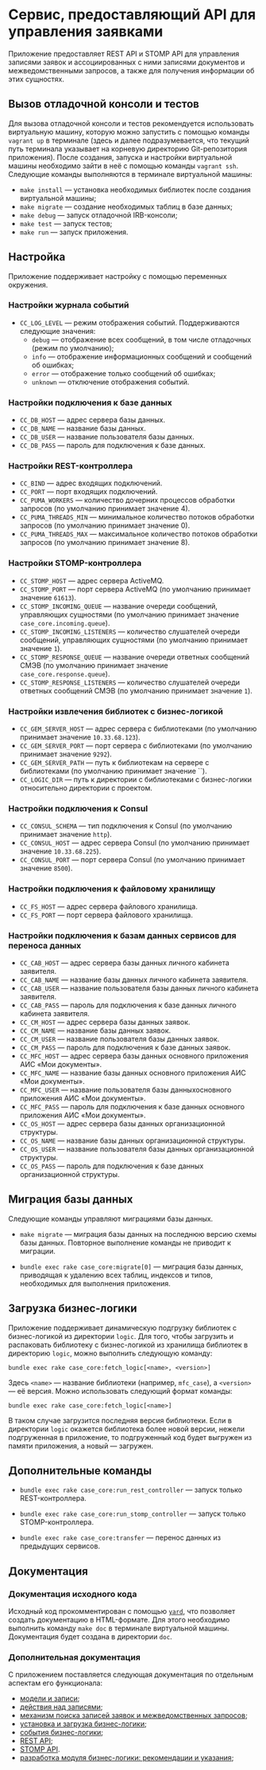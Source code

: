 # Сервис, предоставляющий API для управления заявками

Приложение предоставляет REST API и STOMP API для управления записями заявок и
ассоциированных с ними записями документов и межведомственными запросов, а
также для получения информации об этих сущностях.

## Вызов отладочной консоли и тестов

Для вызова отладочной консоли и тестов рекомендуется использовать виртуальную
машину, которую можно запустить с помощью команды `vagrant up` в терминале
(здесь и далее подразумевается, что текущий путь терминала указывает на
корневую директорию Git-репозитория приложения). После создания, запуска и
настройки виртуальной машины необходимо зайти в неё с помощью команды
`vagrant ssh`. Следующие команды выполняются в терминале виртуальной машины:

*   `make install` — установка необходимых библиотек после создания виртуальной
    машины;
*   `make migrate` — создание необходимых таблиц в базе данных;
*   `make debug` — запуск отладочной IRB-консоли;
*   `make test` — запуск тестов;
*   `make run` — запуск приложения.

## Настройка

Приложение поддерживает настройку с помощью переменных окружения.

### Настройки журнала событий

*   `CC_LOG_LEVEL` — режим отображения событий. Поддерживаются следующие
    значения:
    -   `debug` — отображение всех сообщений, в том числе отладочных (режим по
        умолчанию);
    -   `info` — отображение информационных сообщений и сообщений об ошибках;
    -   `error` — отображение только сообщений об ошибках;
    -   `unknown` — отключение отображения событий.

### Настройки подключения к базе данных

*   `CC_DB_HOST` — адрес сервера базы данных.
*   `CC_DB_NAME` — название базы данных.
*   `CC_DB_USER` — название пользователя базы данных.
*   `CC_DB_PASS` — пароль для подключения к базе данных.

### Настройки REST-контроллера

*   `CC_BIND` — адрес входящих подключений.
*   `CC_PORT` — порт входящих подключений.
*   `CC_PUMA_WORKERS` — количество дочерних процессов обработки запросов (по
    умолчанию принимает значение 4).
*   `CC_PUMA_THREADS_MIN` — минимальное количество потоков обработки запросов
    (по умолчанию принимает значение 0).
*   `CC_PUMA_THREADS_MAX` — максимальное количество потоков обработки запросов
    (по умолчанию принимает значение 8).

### Настройки STOMP-контроллера

*   `CC_STOMP_HOST` — адрес сервера ActiveMQ.
*   `CC_STOMP_PORT` — порт сервера ActiveMQ (по умолчанию принимает значение
    `61613`).
*   `CC_STOMP_INCOMING_QUEUE` — название очереди сообщений, управляющих
    сущностями (по умолчанию принимает значение `case_core.incoming.queue`).
*   `CC_STOMP_INCOMING_LISTENERS` — количество слушателей очереди сообщений,
    управляющих сущностями (по умолчанию принимает значение `1`).
*   `CC_STOMP_RESPONSE_QUEUE` — название очереди ответных сообщений СМЭВ (по
    умолчанию принимает значение `case_core.response.queue`).
*   `CC_STOMP_RESPONSE_LISTENERS` — количество слушателей очереди ответных
    сообщений СМЭВ (по умолчанию принимает значение `1`).

### Настройки извлечения библиотек с бизнес-логикой

*   `CC_GEM_SERVER_HOST` — адрес сервера с библиотеками (по умолчанию принимает
    значение `10.33.68.123`).
*   `CC_GEM_SERVER_PORT` — порт сервера с библиотеками (по умолчанию принимает
    значение `9292`).
*   `CC_GEM_SERVER_PATH` — путь к библиотекам на сервере с библиотеками (по
    умолчанию принимает значение ``).
*   `CC_LOGIC_DIR` — путь к директории с библиотеками с бизнес-логики
    относительно директории с проектом.

### Настройки подключения к Consul

*   `CC_CONSUL_SCHEMA` — тип подключения к Consul (по умолчанию принимает
    значение `http`).
*   `CC_CONSUL_HOST` — адрес сервера Consul (по умолчанию принимает значение
    `10.33.68.225`).
*   `CC_CONSUL_PORT` — порт сервера Consul (по умолчанию принимает значение
    `8500`).

### Настройки подключения к файловому хранилищу

*   `CC_FS_HOST` — адрес сервера файлового хранилища.
*   `CC_FS_PORT` — порт сервера файлового хранилища.

### Настройки подключения к базам данных сервисов для переноса данных

*   `CC_CAB_HOST` — адрес сервера базы данных личного кабинета заявителя.
*   `CC_CAB_NAME` — название базы данных личного кабинета заявителя.
*   `CC_CAB_USER` — название пользователя базы данных личного кабинета
    заявителя.
*   `CC_CAB_PASS` — пароль для подключения к базе данных личного кабинета
    заявителя.
*   `CC_CM_HOST` — адрес сервера базы данных заявок.
*   `CC_CM_NAME` — название базы данных заявок.
*   `CC_CM_USER` — название пользователя базы данных заявок.
*   `CC_CM_PASS` — пароль для подключения к базе данных заявок.
*   `CC_MFC_HOST` — адрес сервера базы данных основного приложения АИС «Мои
    документы».
*   `CC_MFC_NAME` — название базы данных основного приложения АИС «Мои
    документы».
*   `CC_MFC_USER` — название пользователя базы данныхосновного приложения АИС
    «Мои документы».
*   `CC_MFC_PASS` — пароль для подключения к базе данных основного приложения
    АИС «Мои документы».
*   `CC_OS_HOST` — адрес сервера базы данных организационной структуры.
*   `CC_OS_NAME` — название базы данных организационной структуры.
*   `CC_OS_USER` — название пользователя базы данных организационной структуры.
*   `CC_OS_PASS` — пароль для подключения к базе данных организационной
    структуры.

## Миграция базы данных

Следующие команды управляют миграциями базы данных.

*   `make migrate` — миграция базы данных на последнюю версию схемы базы
    данных. Повторное выполнение команды не приводит к миграции.

*   `bundle exec rake case_core:migrate[0]` — миграция базы данных, приводящая
    к удалению всех таблиц, индексов и типов, необходимых для выполнения
    приложения.

## Загрузка бизнес-логики

Приложение поддерживает динамическую подгрузку библиотек с бизнес-логикой из
директории `logic`. Для того, чтобы загрузить и распаковать библиотеку с
бизнес-логикой из хранилища библиотек в директорию `logic`, можно выполнить
следующую команду:

```
bundle exec rake case_core:fetch_logic[<name>, <version>]
```

Здесь `<name>` — название библиотеки (например, `mfc_case`), а `<version>` — её
версия. Можно использовать следующий формат команды:

```
bundle exec rake case_core:fetch_logic[<name>]
```

В таком случае загрузится последняя версия библиотеки. Если в директории
`logic` окажется библиотека более новой версии, нежели подгруженная в
приложение, то подгруженный код будет выгружен из памяти приложения, а новый —
загружен.

## Дополнительные команды

*   `bundle exec rake case_core:run_rest_controller` — запуск только
    REST-контроллера.

*   `bundle exec rake case_core:run_stomp_controller` — запуск только
    STOMP-контроллера.

*   `bundle exec rake case_core:transfer` — перенос данных из предыдущих
    сервисов.

## Документация

### Документация исходного кода

Исходный код прокомментирован с помощью [`yard`](https://yardoc.org), что
позволяет создать документацию в HTML-формате. Для этого необходимо выполнить
команду `make doc` в терминале виртуальной машины. Документация будет создана в
директории `doc`.

### Дополнительная документация

С приложением поставляется следующая документация по отдельным аспектам его
функционала:

*   [модели и записи](./docs/MODELS.md);
*   [действия над записями](./docs/ACTIONS.md);
*   [механизм поиска записей заявок и межведомственных
    запросов](./docs/SEARCH.md);
*   [установка и загрузка бизнес-логики](./docs/LOGIC_LOAD.md);
*   [события бизнес-логики](./docs/LOGIC_EVENT.md);
*   [REST API](./docs/RESTAPI.md);
*   [STOMP API](./docs/STOMPAPI.md).
*   [разработка модуля бизнес-логики: рекомендации и
    указания](./docs/LOGIC_DEVELOPMENT.md);
